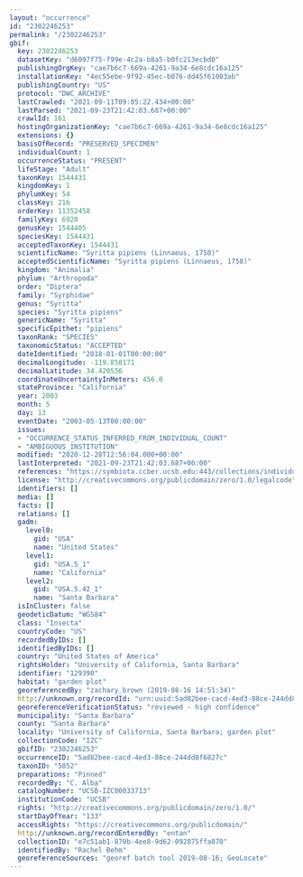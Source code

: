 ```yaml
---
layout: "occurrence"
id: "2302246253"
permalink: "/2302246253"
gbif:
  key: 2302246253
  datasetKey: "d6097f75-f99e-4c2a-b8a5-b0fc213ecbd0"
  publishingOrgKey: "cae7b6c7-669a-4261-9a34-6e8cdc16a125"
  installationKey: "4ec55ebe-9f92-45ec-b076-dd45f61003ab"
  publishingCountry: "US"
  protocol: "DWC_ARCHIVE"
  lastCrawled: "2021-09-11T09:05:22.434+00:00"
  lastParsed: "2021-09-23T21:42:03.687+00:00"
  crawlId: 161
  hostingOrganizationKey: "cae7b6c7-669a-4261-9a34-6e8cdc16a125"
  extensions: {}
  basisOfRecord: "PRESERVED_SPECIMEN"
  individualCount: 1
  occurrenceStatus: "PRESENT"
  lifeStage: "Adult"
  taxonKey: 1544431
  kingdomKey: 1
  phylumKey: 54
  classKey: 216
  orderKey: 11352458
  familyKey: 6920
  genusKey: 1544405
  speciesKey: 1544431
  acceptedTaxonKey: 1544431
  scientificName: "Syritta pipiens (Linnaeus, 1758)"
  acceptedScientificName: "Syritta pipiens (Linnaeus, 1758)"
  kingdom: "Animalia"
  phylum: "Arthropoda"
  order: "Diptera"
  family: "Syrphidae"
  genus: "Syritta"
  species: "Syritta pipiens"
  genericName: "Syritta"
  specificEpithet: "pipiens"
  taxonRank: "SPECIES"
  taxonomicStatus: "ACCEPTED"
  dateIdentified: "2018-01-01T00:00:00"
  decimalLongitude: -119.858171
  decimalLatitude: 34.420556
  coordinateUncertaintyInMeters: 456.0
  stateProvince: "California"
  year: 2003
  month: 5
  day: 13
  eventDate: "2003-05-13T00:00:00"
  issues:
  - "OCCURRENCE_STATUS_INFERRED_FROM_INDIVIDUAL_COUNT"
  - "AMBIGUOUS_INSTITUTION"
  modified: "2020-12-28T12:56:04.000+00:00"
  lastInterpreted: "2021-09-23T21:42:03.687+00:00"
  references: "https://symbiota.ccber.ucsb.edu:443/collections/individual/index.php?occid=129390"
  license: "http://creativecommons.org/publicdomain/zero/1.0/legalcode"
  identifiers: []
  media: []
  facts: []
  relations: []
  gadm:
    level0:
      gid: "USA"
      name: "United States"
    level1:
      gid: "USA.5_1"
      name: "California"
    level2:
      gid: "USA.5.42_1"
      name: "Santa Barbara"
  isInCluster: false
  geodeticDatum: "WGS84"
  class: "Insecta"
  countryCode: "US"
  recordedByIDs: []
  identifiedByIDs: []
  country: "United States of America"
  rightsHolder: "University of California, Santa Barbara"
  identifier: "129390"
  habitat: "garden plot"
  georeferencedBy: "zachary_brown (2019-08-16 14:51:34)"
  http://unknown.org/recordId: "urn:uuid:5ad82bee-cacd-4ed3-88ce-244dd8f6827c"
  georeferenceVerificationStatus: "reviewed - high confidence"
  municipality: "Santa Barbara"
  county: "Santa Barbara"
  locality: "University of California, Santa Barbara; garden plot"
  collectionCode: "IZC"
  gbifID: "2302246253"
  occurrenceID: "5ad82bee-cacd-4ed3-88ce-244dd8f6827c"
  taxonID: "5852"
  preparations: "Pinned"
  recordedBy: "C. Alba"
  catalogNumber: "UCSB-IZC00033713"
  institutionCode: "UCSB"
  rights: "http://creativecommons.org/publicdomain/zero/1.0/"
  startDayOfYear: "133"
  accessRights: "https://creativecommons.org/publicdomain/"
  http://unknown.org/recordEnteredBy: "entan"
  collectionID: "e7c51ab1-870b-4ee8-9d62-092875ffa870"
  identifiedBy: "Rachel Behm"
  georeferenceSources: "georef batch tool 2019-08-16; GeoLocate"
---
```

